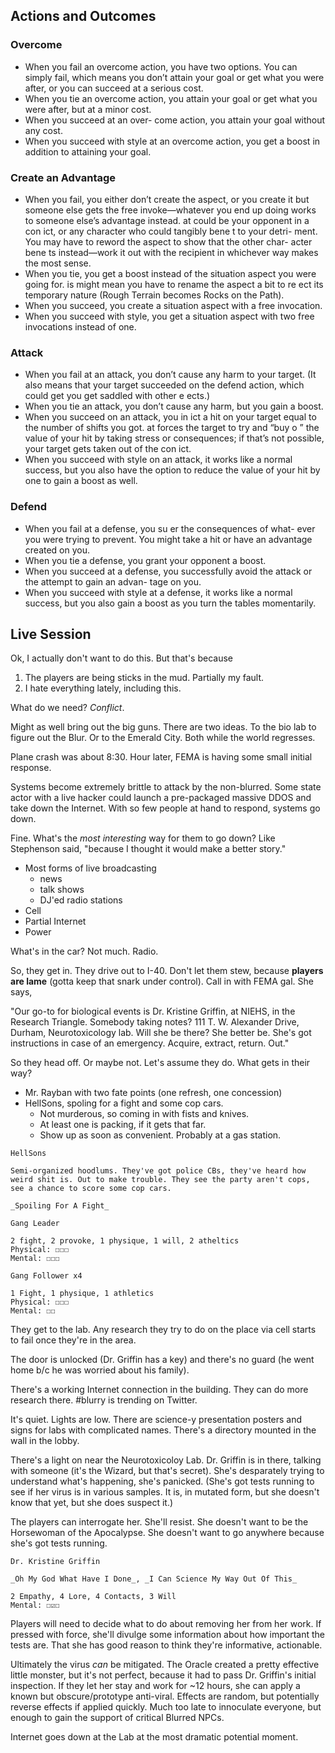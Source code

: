 ## Actions and Outcomes

### Overcome

* When you fail an overcome action, you have two options. You can simply fail, which means you don’t attain your goal or get what you were after, or you can succeed at a serious cost.
* When you tie an overcome action, you attain your goal or get what you were after, but at a minor cost.
* When you succeed at an over- come action, you attain your goal without any cost.
* When you succeed with style at an overcome action, you get a boost in addition to attaining your goal.

### Create an Advantage

* When you fail, you either don’t create the aspect, or you create it but someone else gets the free invoke—whatever you end up doing works to someone else’s advantage instead.  at could be your opponent in a con ict, or any character who could tangibly bene t to your detri- ment. You may have to reword the aspect to show that the other char- acter bene ts instead—work it out with the recipient in whichever way makes the most sense.
* When you tie, you get a boost instead of the situation aspect you were going for.  is might mean you have to rename the aspect a bit to re ect its temporary nature (Rough Terrain becomes Rocks on the Path).
* When you succeed, you create a situation aspect with a free invocation.
* When you succeed with style, you get a situation aspect with two free
invocations instead of one.

### Attack

* When you fail at an attack, you don’t cause any harm to your target. (It also means that your target succeeded on the defend action, which could get you get saddled with other e ects.)
* When you tie an attack, you don’t cause any harm, but you gain a boost.
* When you succeed on an attack, you in ict a hit on your target equal to the number of shifts you got.  at forces the target to try and “buy o ” the value of your hit by taking stress or consequences; if that’s not possible, your target gets taken out of the con ict.
* When you succeed with style on an attack, it works like a normal success, but you also have the option to reduce the value of your hit by one to gain a boost as well.

### Defend

* When you fail at a defense, you su er the consequences of what- ever you were trying to prevent. You might take a hit or have an advantage created on you.
* When you tie a defense, you grant your opponent a boost.
* When you succeed at a defense, you successfully avoid the attack or the attempt to gain an advan- tage on you.
* When you succeed with style at a defense, it works like a normal success, but you also gain a boost as you turn the tables momentarily.

## Live Session

Ok, I actually don't want to do this. But that's because

1. The players are being sticks in the mud. Partially my fault.
2. I hate everything lately, including this.

What do we need? _Conflict_.

Might as well bring out the big guns. There are two ideas. To the bio lab to figure out the Blur. Or to the Emerald City. Both while the world regresses.

Plane crash was about 8:30. Hour later, FEMA is having some small initial response.

Systems become extremely brittle to attack by the non-blurred. Some state actor with a live hacker could launch a pre-packaged massive DDOS and take down the Internet. With so few people at hand to respond, systems go down.

Fine. What's the _most interesting_ way for them to go down? Like Stephenson said, "because I thought it would make a better story."

* Most forms of live broadcasting
  - news
  - talk shows
  - DJ'ed radio stations
* Cell
* Partial Internet
* Power

What's in the car? Not much. Radio.

So, they get in. They drive out to I-40. Don't let them stew, because **players are lame** (gotta keep that snark under control). Call in with FEMA gal. She says,

"Our go-to for biological events is Dr. Kristine Griffin, at NIEHS, in the Research Triangle. Somebody taking notes? 111 T. W. Alexander Drive, Durham, Neurotoxicology lab. Will she be there? She better be. She's got instructions in case of an emergency. Acquire, extract, return. Out."

So they head off. Or maybe not. Let's assume they do. What gets in their way?

* Mr. Rayban with two fate points (one refresh, one concession)
* HellSons, spoling for a fight and some cop cars.
  - Not murderous, so coming in with fists and knives.
  - At least one is packing, if it gets that far.
  - Show up as soon as convenient. Probably at a gas station.

```character
HellSons

Semi-organized hoodlums. They've got police CBs, they've heard how weird shit is. Out to make trouble. They see the party aren't cops, see a chance to score some cop cars.

_Spoiling For A Fight_
```

```character
Gang Leader

2 fight, 2 provoke, 1 physique, 1 will, 2 atheltics
Physical: ☐☐☐
Mental: ☐☐☐
```

```character
Gang Follower x4

1 Fight, 1 physique, 1 athletics
Physical: ☐☐☐
Mental: ☐☐
```

They get to the lab. Any research they try to do on the place via cell starts to fail once they're in the area.

The door is unlocked (Dr. Griffin has a key) and there's no guard (he went home b/c he was worried about his family).

There's a working Internet connection in the building. They can do more research there. #blurry is trending on Twitter.

It's quiet. Lights are low. There are science-y presentation posters and signs for labs with complicated names. There's a directory mounted in the wall in the lobby.

There's a light on near the Neurotoxicoloy Lab. Dr. Griffin is in there, talking with someone (it's the Wizard, but that's secret). She's desparately trying to understand what's happening, she's panicked. (She's got tests running to see if her virus is in various samples. It is, in mutated form, but she doesn't know that yet, but she does suspect it.)

The players can interrogate her. She'll resist. She doesn't want to be the Horsewoman of the Apocalypse. She doesn't want to go anywhere because she's got tests running.

```
Dr. Kristine Griffin

_Oh My God What Have I Done_, _I Can Science My Way Out Of This_

2 Empathy, 4 Lore, 4 Contacts, 3 Will
Mental: ☐☑☐
```

Players will need to decide what to do about removing her from her work. If pressed with force, she'll divulge some information about how important the tests are. That she has good reason to think they're informative, actionable.

Ultimately the virus _can_ be mitigated. The Oracle created a pretty effective little monster, but it's not perfect, because it had to pass Dr. Griffin's initial inspection. If they let her stay and work for ~12 hours, she can apply a known but obscure/prototype anti-viral. Effects are random, but potentially reverse effects if applied quickly. Much too late to innoculate everyone, but enough to gain the support of critical Blurred NPCs.

Internet goes down at the Lab at the most dramatic potential moment.